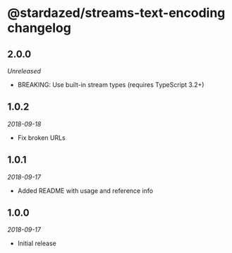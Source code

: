 # @stardazed/streams-text-encoding changelog

## 2.0.0
_Unreleased_
* BREAKING: Use built-in stream types (requires TypeScript 3.2+)

## 1.0.2
_2018-09-18_
* Fix broken URLs

## 1.0.1
_2018-09-17_
* Added README with usage and reference info

## 1.0.0
_2018-09-17_
* Initial release
